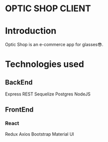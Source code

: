 # OPTIC SHOP CLIENT

# Introduction
Optic Shop is an e-commerce app for glasses😎. 

# Technologies used

## BackEnd
  Express
  REST
  Sequelize
  Postgres
  NodeJS
  
## FrontEnd
  ### React
  Redux
  Axios
  Bootstrap
  Material UI

